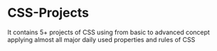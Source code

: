 # CSS-Projects
It contains 5+ projects of CSS using from basic to advanced concept applying almost all major daily used properties and rules of CSS
